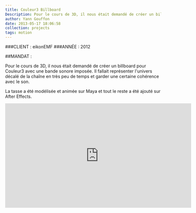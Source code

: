 ```yaml
---
title: Couleur3 Billboard
Description: Pour le cours de 3D, il nous était demandé de créer un billboard pour Couleur3 avec une bande sonore imposée.
author: Yann Gouffon
date: 2013-05-17 18:06:58
collection: projects
tags: motion
---
```


###CLIENT : eikonEMF
###ANNÉE : 2012

##MANDAT :

Pour le cours de 3D, il nous était demandé de créer un billboard pour Couleur3 avec une bande sonore imposée. Il fallait représenter l'univers décalé de la chaîne en très peu de temps et garder une certaine cohérence avec le son.

La tasse a été modélisée et animée sur Maya et tout le reste a été ajouté sur After Effects. 

<iframe width="601" height="338" frameborder="0" allowfullscreen="" mozallowfullscreen="" webkitallowfullscreen="" src="http://player.vimeo.com/video/37753755?title=0&amp;byline=0&amp;portrait=0&amp;color=2d95e3"></iframe>
